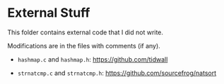 
# External Stuff

This folder contains external code that I did not write. 

Modifications are in the files with comments (if any).

- `hashmap.c` and `hashmap.h`: https://github.com/tidwall

- `strnatcmp.c` and `strnatcmp.h`: https://github.com/sourcefrog/natsort

